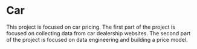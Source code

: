 # Car
This project is focused on car pricing. The first part of the project is focused on collecting data from car dealership websites. The second part of the project is focused on data engineering and building a price model.
